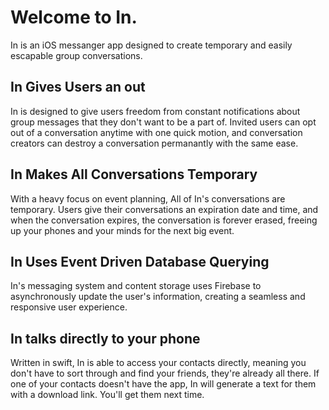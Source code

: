 # Welcome to In.

In is an iOS messanger app designed to create temporary and easily escapable group conversations. 

## In Gives Users an out
In is designed to give users freedom from constant notifications about group messages that they don't want to be a part of. Invited users can opt out of a conversation anytime with one quick motion, and conversation creators can destroy a conversation permanantly with the same ease.

## In Makes All Conversations Temporary
With a heavy focus on event planning, All of In's conversations are temporary. Users give their conversations an expiration date and time, and when the conversation expires, the conversation is forever erased, freeing up your phones and your minds for the next big event.

## In Uses Event Driven Database Querying
In's messaging system and content storage uses Firebase to asynchronously update the user's information, creating a seamless and responsive user experience.

## In talks directly to your phone
Written in swift, In is able to access your contacts directly, meaning you don't have to sort through and find your friends, they're already all there. If one of your contacts doesn't have the app, In will generate a text for them with a download link. You'll get them next time.


